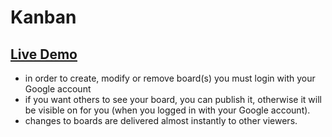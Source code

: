 # Kanban

## [Live Demo](https://dmibod.github.io/kanban-ui/)

* in order to create, modify or remove board(s) you must login with your Google account
* if you want others to see your board, you can publish it, otherwise it will be visible on for you (when you logged in with your Google account).
* changes to boards are delivered almost instantly to other viewers.


